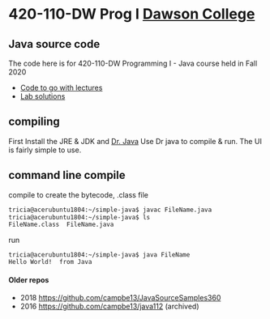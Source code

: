 # 420-110-DW Prog I  [Dawson College](https://www.dawsoncollege.qc.ca/)
## Java source code

The code here is for 420-110-DW Programming I - Java course held in Fall 2020
* [Code to go with lectures](lecture)
* [Lab solutions](labs)

## compiling
First Install the JRE & JDK and [Dr. Java](http://www.drjava.org/)
Use Dr java to compile & run.  The UI is fairly simple to use.

## command line compile
compile to create the bytecode, .class file
```bash
tricia@acerubuntu1804:~/simple-java$ javac FileName.java 
tricia@acerubuntu1804:~/simple-java$ ls 
FileName.class  FileName.java
```
run
```
tricia@acerubuntu1804:~/simple-java$ java FileName
Hello World!  from Java
```

#### Older repos
* 2018 https://github.com/campbe13/JavaSourceSamples360
* 2016 https://github.com/campbe13/java112  (archived)
